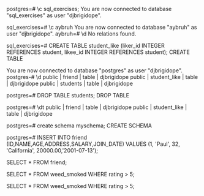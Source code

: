 postgres=# \c sql_exercises;
You are now connected to database "sql_exercises" as user "djbrigidope".





<!-- DROP DATABASE -->
sql_exercises=# \c aybruh
You are now connected to database "aybruh" as user "djbrigidope".
aybruh=# \d
No relations found.

<!-- CREATE TABLE -->
sql_exercises=# CREATE TABLE student_like (liker_id INTEGER REFERENCES student, likee_id INTEGER REFERENCES student);
CREATE TABLE

<!-- DROP TABLE -->
You are now connected to database "postgres" as user "djbrigidope".
postgres-# \d
 public | friend             | table    | djbrigidope
 public | student_like       | table    | djbrigidope
 public | students           | table    | djbrigidope

 postgres=# DROP TABLE students;
 DROP TABLE

 postgres=# \dt
 public | friend       | table | djbrigidope
 public | student_like | table | djbrigidope


<!-- CREATE SCHEMA -->
 postgres=# create schema myschema;
 CREATE SCHEMA

<!-- INSERT -->
postgres=# INSERT INTO friend (ID,NAME,AGE,ADDRESS,SALARY,JOIN_DATE) VALUES (1, 'Paul', 32, 'California', 20000.00,'2001-07-13');

<!-- SELECT -->
SELECT * FROM friend;


<!-- EXPRESSION -->
SELECT * FROM weed_smoked WHERE rating > 5;


<!-- WHERE -->
SELECT * FROM weed_smoked WHERE rating > 5;
